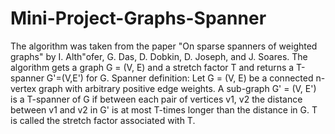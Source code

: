 # Mini-Project-Graphs-Spanner
The algorithm was taken from the paper "On sparse spanners of weighted graphs" by I. Alth\"ofer, G. Das, D. Dobkin, D. Joseph, and J. Soares. 
The algorithm gets a graph G = (V, E) and a stretch factor T and returns a T-spanner G'=(V,E') for G. 
Spanner definition: 
Let G = (V, E) be a connected n-vertex graph with arbitrary positive edge weights. A sub-graph G' = (V, E') is a T-spanner of G if between each pair of vertices v1, v2 the distance between v1 and v2 in G' is at most T-times longer than the distance in G. T is called the stretch factor associated with T. 
